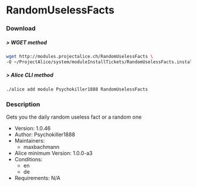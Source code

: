 # RandomUselessFacts

### Download

##### > WGET method
```bash
wget http://modules.projectalice.ch/RandomUselessFacts \
-O ~/ProjectAlice/system/moduleInstallTickets/RandomUselessFacts.install
```

##### > Alice CLI method
```bash
./alice add module Psychokiller1888 RandomUselessFacts
```

### Description
Gets you the daily random useless fact or a random one

- Version: 1.0.46
- Author: Psychokiller1888
- Maintainers:
  - maxbachmann
- Alice minimum Version: 1.0.0-a3
- Conditions:
  - en
  - de
- Requirements: N/A
